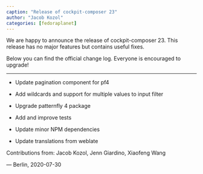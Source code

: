 ```yaml
---
caption: "Release of cockpit-composer 23"
author: "Jacob Kozol"
categories: [fedoraplanet]
---
```


We are happy to announce the release of cockpit-composer 23. This release has 
no major features but contains useful fixes.

Below you can find the official change log. Everyone is encouraged to
upgrade!

----

* Update pagination component for pf4

* Add wildcards and support for multiple values to input filter

* Upgrade patternfly 4 package

* Add and improve tests

* Update minor NPM dependencies

* Update translations from weblate

Contributions from: Jacob Kozol, Jenn Giardino, Xiaofeng Wang

— Berlin, 2020-07-30
